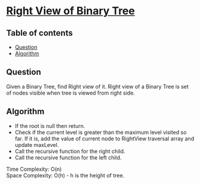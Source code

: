 # [Right View of Binary Tree](https://practice.geeksforgeeks.org/problems/right-view-of-binary-tree/1)

## Table of contents

- [Question](#question)
- [Algorithm](#algorithm)

## Question
Given a Binary Tree, find Right view of it. Right view of a Binary Tree is set of nodes visible when tree is viewed from right side.

## Algorithm

- If the root is null then return.
- Check if the current level is greater than the maximum level visited so far. If it is, add the value of current node to RightView traversal array and update maxLevel.
- Call the recursive function for the right child.
- Call the recursive function for the left child.

Time Complexity: O(n) <br />
Space Complexity: O(h) - h is the height of tree. 
